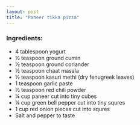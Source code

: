 ```yaml
---
layout: post
title: "Paneer tikka pizza"
---
```




### Ingredients:
* 4 tablespoon yogurt
* ½ teaspoon ground cumin
* ½ teaspoon ground coriander
* ½ teaspoon chaat masala
* ½ teaspoon kasuri methi (dry fenugreek leaves)
* 1 teaspoon garlic paste
* ½ teaspoon red chili powder
* ¼ cup paneer cut into tiny cubes
* ¼ cup green bell pepper cut into tiny squres
* 1 cup red onion pieces cut into squres
* Salt and pepper to taste